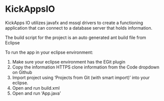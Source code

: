 # KickAppsIO
KickApps IO utilizes javafx and mssql drivers to create a functioning application that can connect to a database server that holds information.

The build script for the project is an auto generated ant build file from Eclipse

To run the app in your eclipse environment:
1) Make sure your eclipse environment has the EGit plugin
2) Copy the information HTTPS clone information from the Code dropdown on Github
3) Import project using ‘Projects from Git (with smart import)’ into your eclipse.
4) Open and run build.xml 
5) Open and run ‘App.java’ 
